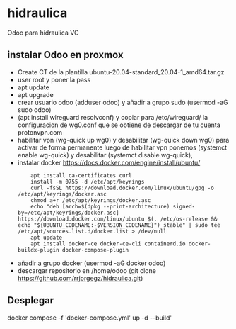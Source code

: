 # hidraulica
Odoo para hidraulica VC 
## instalar Odoo en proxmox
- Create CT de la plantilla ubuntu-20.04-standard_20.04-1_amd64.tar.gz
- user root y poner la pass 
- apt update
- apt upgrade
- crear usuario odoo (adduser odoo) y añadir a grupo sudo (usermod -aG sudo odoo)
- (apt install wireguard resolvconf) y copiar para /etc/wireguard/ la configuracion de wg0.conf que se obtiene de descargar de tu cuenta protonvpn.com 
- habilitar vpn (wg-quick up wg0) y desabilitar (wg-quick down wg0) para activar de forma permanente luego de habilitar vpn ponemos (systemct enable wg-quick) y desabilitar (systemct disable wg-quick),
- instalar docker https://docs.docker.com/engine/install/ubuntu/ 
    ```
        apt install ca-certificates curl
        install -m 0755 -d /etc/apt/keyrings
        curl -fsSL https://download.docker.com/linux/ubuntu/gpg -o /etc/apt/keyrings/docker.asc
        chmod a+r /etc/apt/keyrings/docker.asc
        echo "deb [arch=$(dpkg --print-architecture) signed-by=/etc/apt/keyrings/docker.asc] https://download.docker.com/linux/ubuntu $(. /etc/os-release && echo "${UBUNTU_CODENAME:-$VERSION_CODENAME}") stable" | sudo tee /etc/apt/sources.list.d/docker.list > /dev/null
        apt update
        apt install docker-ce docker-ce-cli containerd.io docker-buildx-plugin docker-compose-plugin
    ```
- añadir a grupo docker (usermod -aG docker odoo)
- descargar repositorio en /home/odoo (git clone https://github.com/rrjorgegz/hidraulica.git)

## Desplegar 
docker compose -f 'docker-compose.yml' up -d --build'
